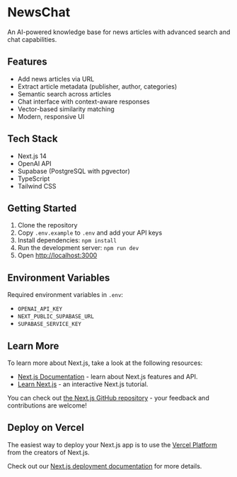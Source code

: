 # NewsChat

An AI-powered knowledge base for news articles with advanced search and chat capabilities.

## Features

- Add news articles via URL
- Extract article metadata (publisher, author, categories)
- Semantic search across articles
- Chat interface with context-aware responses
- Vector-based similarity matching
- Modern, responsive UI

## Tech Stack

- Next.js 14
- OpenAI API
- Supabase (PostgreSQL with pgvector)
- TypeScript
- Tailwind CSS

## Getting Started

1. Clone the repository
2. Copy `.env.example` to `.env` and add your API keys
3. Install dependencies: `npm install`
4. Run the development server: `npm run dev`
5. Open [http://localhost:3000](http://localhost:3000)

## Environment Variables

Required environment variables in `.env`:
- `OPENAI_API_KEY`
- `NEXT_PUBLIC_SUPABASE_URL`
- `SUPABASE_SERVICE_KEY`

## Learn More

To learn more about Next.js, take a look at the following resources:

- [Next.js Documentation](https://nextjs.org/docs) - learn about Next.js features and API.
- [Learn Next.js](https://nextjs.org/learn) - an interactive Next.js tutorial.

You can check out [the Next.js GitHub repository](https://github.com/vercel/next.js/) - your feedback and contributions are welcome!

## Deploy on Vercel

The easiest way to deploy your Next.js app is to use the [Vercel Platform](https://vercel.com/new?utm_medium=default-template&filter=next.js&utm_source=create-next-app&utm_campaign=create-next-app-readme) from the creators of Next.js.

Check out our [Next.js deployment documentation](https://nextjs.org/docs/deployment) for more details.
